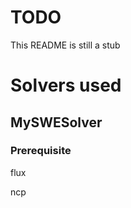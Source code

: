 TODO
====

This README is still a stub

Solvers used
============

MySWESolver
-----------

### Prerequisite

flux

ncp

